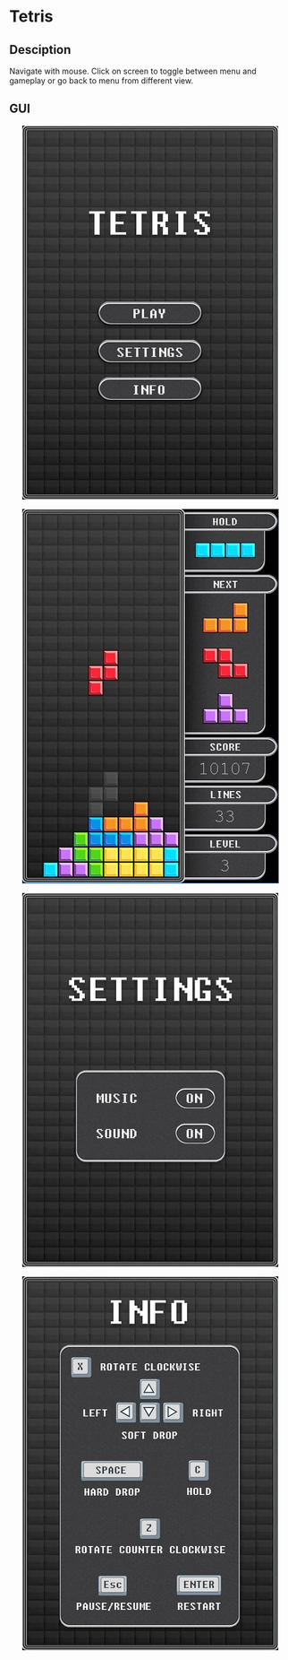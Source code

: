 # Tetris

## Desciption
Navigate with mouse. Click on screen to toggle between menu and gameplay or go back to menu from different view.

## GUI
<p align="center"><img src="/Tetris/src/resources/frame/menu.jpg"></p>

<p align="center"><img src="/Tetris/gameplay.jpg"></p>

<p align="center"><img src="/Tetris/settings.jpg"></p>

<p align="center"><img src="/Tetris/src/resources/frame/info.jpg"></p>
